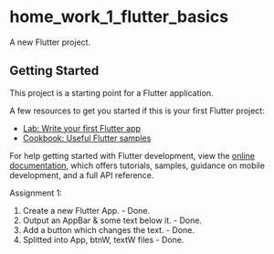 # home_work_1_flutter_basics

A new Flutter project.

## Getting Started

This project is a starting point for a Flutter application.

A few resources to get you started if this is your first Flutter project:

- [Lab: Write your first Flutter app](https://docs.flutter.dev/get-started/codelab)
- [Cookbook: Useful Flutter samples](https://docs.flutter.dev/cookbook)

For help getting started with Flutter development, view the
[online documentation](https://docs.flutter.dev/), which offers tutorials,
samples, guidance on mobile development, and a full API reference.


Assignment 1:

1. Create a new Flutter App. - Done.
2. Output an AppBar & some text below it. - Done.
3. Add a button which changes the text. - Done.
4. Splitted into App, btnW, textW files - Done.